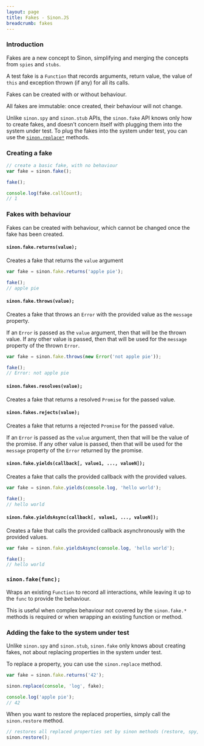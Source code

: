 ```yaml
---
layout: page
title: Fakes - Sinon.JS
breadcrumb: fakes
---
```


### Introduction

Fakes are a new concept to Sinon, simplifying and merging the concepts from `spies` and `stubs`.

A test fake is a `Function` that records arguments, return value, the value of
`this` and exception thrown (if any) for all its calls.

Fakes can be created with or without behaviour.

All fakes are immutable: once created, their behaviour will not change.

Unlike `sinon.spy` and `sinon.stub` APIs, the `sinon.fake` API knows only how to create fakes, and doesn't concern itself with plugging them into the system under test. To plug the fakes into the system under test, you can use the [`sinon.replace*`](../sandbox#replace) methods.


### Creating a fake

```js
// create a basic fake, with no behaviour
var fake = sinon.fake();

fake();

console.log(fake.callCount);
// 1
```

### Fakes with behaviour

Fakes can be created with behaviour, which cannot be changed once the fake has been created.

#### `sinon.fake.returns(value);`

Creates a fake that returns the `value` argument

```js
var fake = sinon.fake.returns('apple pie');

fake();
// apple pie
```

#### `sinon.fake.throws(value);`

Creates a fake that throws an `Error` with the provided value as the `message` property.

If an `Error` is passed as the `value` argument, then that will be the thrown value. If any other value is passed, then that will be used for the `message` property of the thrown `Error`.

```js
var fake = sinon.fake.throws(new Error('not apple pie'));

fake();
// Error: not apple pie
```

#### `sinon.fakes.resolves(value);`

Creates a fake that returns a resolved `Promise` for the passed value.

#### `sinon.fakes.rejects(value);`

Creates a fake that returns a rejected `Promise` for the passed value.

If an `Error` is passed as the `value` argument, then that will be the value of the promise. If any other value is passed, then that will be used for the `message` property of the `Error` returned by the promise.

#### `sinon.fake.yields(callback[, value1, ..., valueN]);`

Creates a fake that calls the provided callback with the provided values.

```js
var fake = sinon.fake.yields(console.log, 'hello world');

fake();
// hello world
```

#### `sinon.fake.yieldsAsync(callback[, value1, ..., valueN]);`

Creates a fake that calls the provided callback asynchronously with the provided values.

```js
var fake = sinon.fake.yieldsAsync(console.log, 'hello world');

fake();
// hello world
```


### `sinon.fake(func);`

Wraps an existing `Function` to record all interactions, while leaving it up to the `func` to provide the behaviour.

This is useful when complex behaviour not covered by the `sinon.fake.*` methods is required or when wrapping an existing function or method.


### Adding the fake to the system under test

Unlike `sinon.spy` and `sinon.stub`, `sinon.fake` only knows about creating fakes, not about replacing properties in the system under test.

To replace a property, you can use the `sinon.replace` method.

```js
var fake = sinon.fake.returns('42');

sinon.replace(console, 'log', fake);

console.log('apple pie');
// 42
```

When you want to restore the replaced properties, simply call the `sinon.restore` method.

```js
// restores all replaced properties set by sinon methods (restore, spy, stub)
sinon.restore();
```
